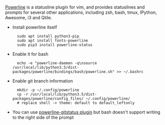 [Powerline](https://powerline.readthedocs.io/en/latest/installation.html)  is a statusline plugin for vim, and provides statuslines and prompts for several other applications, including zsh, bash, tmux, IPython, Awesome, i3 and Qtile.

- Install powerline itself

		sudo apt install python3-pip
		sudo apt install fonts-powerline
		sudo pip3 install powerline-status

- Enable it for bash

		echo -e "powerline-daemon -q\nsource /usr/local/lib/python3.5/dist-packages/powerline/bindings/bash/powerline.sh" >> ~/.bashrc

- Enable git branch information

		mkdir -p ~/.config/powerline
		cp -r /usr/local/lib/python3.5/dist-packages/powerline/config_files/ ~/.config/powerline/
		# replace shell -> theme: default to default_leftonly

- You can use [powerline-gitstatus plugin](https://github.com/jaspernbrouwer/powerline-gitstatus) but bash doesn't support writing to the right side of the prompt
